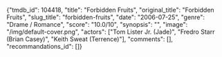 {"tmdb_id": 104418, "title": "Forbidden Fruits", "original_title": "Forbidden Fruits", "slug_title": "forbidden-fruits", "date": "2006-07-25", "genre": "Drame / Romance", "score": "10.0/10", "synopsis": "", "image": "/img/default-cover.png", "actors": ["Tom Lister Jr. (Jade)", "Fredro Starr (Brian Casey)", "Keith Sweat (Terrence)"], "comments": [], "recommandations_id": []}